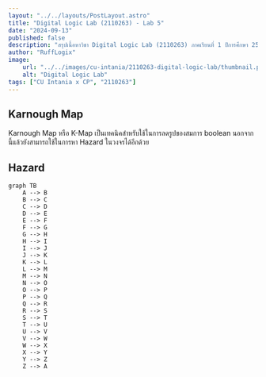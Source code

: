 ```yaml
---
layout: "../../layouts/PostLayout.astro"
title: "Digital Logic Lab (2110263) - Lab 5"
date: "2024-09-13"
published: false
description: "สรุปเนื้อหาวิชา Digital Logic Lab (2110263) ภาคเรียนที่ 1 ปีการศึกษา 2567"
author: "RuffLogix"
image:
    url: "../../images/cu-intania/2110263-digital-logic-lab/thumbnail.png"
    alt: "Digital Logic Lab"
tags: ["CU Intania x CP", "2110263"]
---
```


## Karnough Map

Karnough Map หรือ K-Map เป็นเทคนิคสำหรับใช้ในการลดรูปของสมการ boolean นอกจากนี้แล้วยังสามารถใช้ในการหา Hazard ในวงจรได้อีกด้วย

## Hazard

```mermaid
graph TB
    A --> B
    B --> C
    C --> D
    D --> E
    E --> F
    F --> G
    G --> H
    H --> I
    I --> J
    J --> K
    K --> L
    L --> M
    M --> N
    N --> O
    O --> P
    P --> Q
    Q --> R
    R --> S
    S --> T
    T --> U
    U --> V
    V --> W
    W --> X
    X --> Y
    Y --> Z
    Z --> A
```
